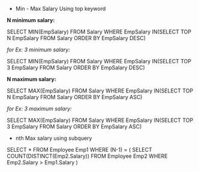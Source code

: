 * Min - Max Salary Using top keyword

**N minimum salary:**

SELECT MIN(EmpSalary)
FROM Salary
WHERE EmpSalary IN(SELECT TOP N EmpSalary FROM Salary ORDER BY EmpSalary DESC) 

_for Ex: 3 minimum salary:_

SELECT MIN(EmpSalary)
FROM Salary
WHERE EmpSalary IN(SELECT TOP 3 EmpSalary FROM Salary ORDER BY EmpSalary DESC) 

**N maximum salary:**

SELECT MAX(EmpSalary)
FROM Salary
WHERE EmpSalary IN(SELECT TOP N EmpSalary FROM Salary ORDER BY EmpSalary ASC)

_for Ex: 3 maximum salary:_

SELECT MAX(EmpSalary)
FROM Salary
WHERE EmpSalary IN(SELECT TOP 3 EmpSalary FROM Salary ORDER BY EmpSalary ASC)

* nth Max salary using subquery

SELECT *
FROM Employee Emp1
WHERE (N-1) = (
               SELECT COUNT(DISTINCT(Emp2.Salary))
               FROM Employee Emp2
               WHERE Emp2.Salary > Emp1.Salary
               )
